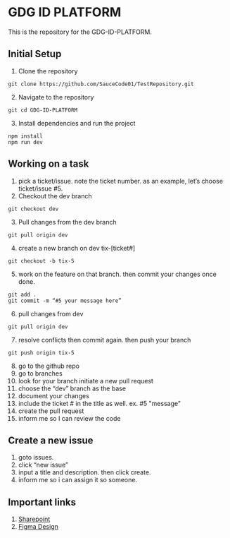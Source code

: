 
# GDG ID PLATFORM

This is the repository for the GDG-ID-PLATFORM.


## Initial Setup
1. Clone the repository
```
git clone https://github.com/SauceCode01/TestRepository.git

```
2. Navigate to the repository

```
git cd GDG-ID-PLATFORM 

```
3. Install dependencies and run the project
```
npm install 
npm run dev
```



## Working on a task
1. pick a ticket/issue. note the ticket number. as an example, let’s choose ticket/issue #5.
2. Checkout the dev branch
```
git checkout dev
```
3. Pull changes from the dev branch 
```
git pull origin dev
```
4. create a new branch on dev tix-[ticket#]
```
git checkout -b tix-5
```
5. work on the feature on that branch. then commit your changes once done.
```
git add .
git commit -m “#5 your message here”
```
6. pull changes from dev
```
git pull origin dev
```
7. resolve conflicts then commit again. then push your branch
```
git push origin tix-5
```
8. go to the github repo 
9. go to branches 
10. look for your branch initiate a new pull request 
11. choose the “dev” branch as the base
12. document your changes
13. include the ticket # in the title as well. ex. #5 "message"
13. create the pull request 
14. inform me so I can review the code



## Create a new issue 
1. goto issues. 
2. click “new issue” 
3. input a title and description. then click create. 
4. inform me so i can assign it so someone.


## Important links 
1. [Sharepoint](https://docs.google.com/document/d/1l0axPJebnxow9CICbYZriG0nRyFmppqw_EEhaPnGD4o/edit?tab=t.0)
2. [Figma Design](https://www.figma.com/design/4JbaxIFjz3y6CQTddMWfUd/GDG--26?node-id=482-599&t=d5QyDTXwu3GaabX7-1&fbclid=IwY2xjawNNsE1leHRuA2FlbQIxMQABHlGkCWhfNksdYRDgKSVQ_vWkLqVjENXgqW9AiDvNp5MnKxYgAEJ5SWR875YA_aem_inwAVSvIUK7te6zvscjOTg)
